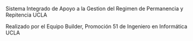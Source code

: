 Sistema Integrado de Apoyo a la Gestion  del Regimen de Permanencia y Repitencia UCLA

Realizado por el Equipo Builder, Promoción 51 de Ingeniero en Informática UCLA